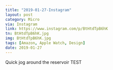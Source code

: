 ```yaml
---
title: "2019-01-27-Instagram"
layout: post
category: Micro
via: Instagram
link: https://www.instagram.com/p/BtHtdTpB6hK
tn: BtHtdTpB6hK.jpg
img: BtHtdTpB6hK.jpg
tags: [Amazon, Apple Watch, Design]
date: 2019-01-27
---
```

Quick jog around the reservoir TEST